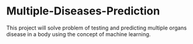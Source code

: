 # Multiple-Diseases-Prediction
This project will solve problem of testing and predicting multiple organs disease in a body using the concept of machine learning.
